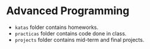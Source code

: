# Advanced Programming
- `katas` folder contains homeworks.
- `practicas` folder contains code done in class.
- `projects` folder contains mid-term and final projects.
